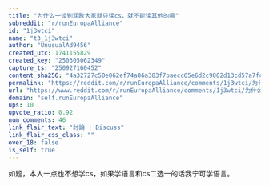 ```yaml
---
title: "为什么一谈到润欧大家就只读cs，就不能读其他的嘛"
subreddit: "r/runEuropaAlliance"
id: "1j3wtci"
name: "t3_1j3wtci"
author: "UnusualAd9456"
created_utc: 1741155829
created_key: "250305062349"
capture_ts: "250927160452"
content_sha256: "4a32727c50e062ef74a86a383f7baecc65e6d2c9002d13cd57a7fc7c845586d2"
permalink: "https://reddit.com/r/runEuropaAlliance/comments/1j3wtci/为什么一谈到润欧大家就只读cs就不能读其他的嘛/"
url: "https://www.reddit.com/r/runEuropaAlliance/comments/1j3wtci/为什么一谈到润欧大家就只读cs就不能读其他的嘛/"
domain: "self.runEuropaAlliance"
ups: 10
upvote_ratio: 0.92
num_comments: 46
link_flair_text: "討論 | Discuss"
link_flair_css_class: ""
over_18: false
is_self: true
---
```


如题，本人一点也不想学cs，如果学语言和cs二选一的话我宁可学语言。
